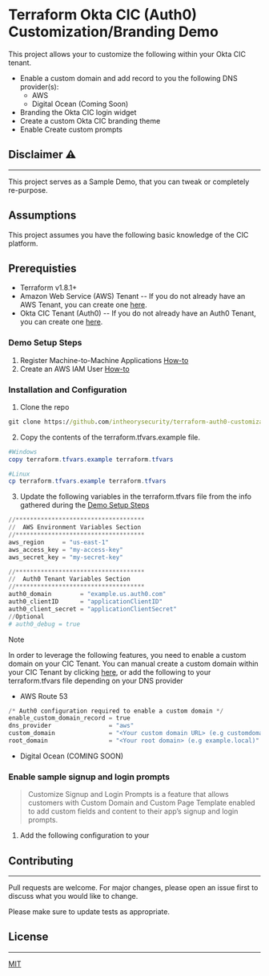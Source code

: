 # Terraform Okta CIC (Auth0) Customization/Branding Demo

This project allows your to customize the following within your Okta CIC tenant.
* Enable a custom domain and add record to you the following DNS provider(s):
    * AWS
    * Digital Ocean (Coming Soon)
* Branding the Okta CIC login widget
* Create a custom Okta CIC branding theme
* Enable Create custom prompts

## Disclaimer :warning:
---
This project serves as a Sample Demo, that you can tweak or completely re-purpose.

## Assumptions
This project assumes you have the following basic knowledge of the CIC platform.

## Prerequisties
* Terraform v1.8.1+
* Amazon Web Service (AWS) Tenant -- If you do not already have an AWS Tenant, you can create one [here](https://portal.aws.amazon.com/billing/signup#/start/email).
* Okta CIC Tenant (Auth0) -- If you do not already have an Auth0 Tenant, you can create one [here](https://auth0.com/signup?place=header&type=button&text=sign%20up).

### Demo Setup Steps
1. Register Machine-to-Machine Applications [How-to](https://auth0.com/docs/get-started/auth0-overview/create-applications/machine-to-machine-apps)
2. Create an AWS IAM User [How-to](https://developer.okta.com/blog/2020/04/24/okta-terraform-automate-identity-and-infrastructure#create-an-aws-iam-user)

### Installation and Configuration
1. Clone the repo
```bat
git clone https://github.com/intheorysecurity/terraform-auth0-customization-project
```

2. Copy the contents of the terraform.tfvars.example file.
```powershell
#Windows
copy terraform.tfvars.example terraform.tfvars

#Linux
cp terraform.tfvars.example terraform.tfvars
```
3. Update the following variables in the terraform.tfvars file from the info gathered during the [Demo Setup Steps](#demo-setup-steps)

```powershell
//************************************
//  AWS Environment Variables Section
//************************************
aws_region     = "us-east-1"
aws_access_key = "my-access-key"
aws_secret_key = "my-secret-key"

//************************************
//  Auth0 Tenant Variables Section
//************************************
auth0_domain        = "example.us.auth0.com"
auth0_clientID      = "applicationClientID"
auth0_client_secret = "applicationClientSecret"
//Optional
# auth0_debug = true
```

> [!NOTE]
> In order to leverage the following features, you need to enable a custom domain on your CIC Tenant.
> You can manual create a custom domain within your CIC Tenant by clicking [here](https://auth0.com/docs/customize/custom-domains/auth0-managed-certificates), or add the following to your terraform.tfvars file depending on your DNS provider
>
>* AWS Route 53
>```powershell
>/* Auth0 configuration required to enable a custom domain */
>enable_custom_domain_record = true
>dns_provider                = "aws"
>custom_domain               = "<Your custom domain URL> (e.g customdomain.example.local)"
>root_domain                 = "<Your root domain> (e.g example.local)"
>```
>
>* Digital Ocean (COMING SOON)

### Enable sample signup and login prompts

>Customize Signup and Login Prompts is a feature that allows customers with Custom Domain and Custom Page Template enabled to add custom fields and content to their app’s signup and login prompts.

1. Add the following configuration to your

## Contributing
---
Pull requests are welcome. For major changes, please open an issue first to discuss what you would like to change.

Please make sure to update tests as appropriate.

## License
---
[MIT](https://choosealicense.com/licenses/mit/)